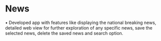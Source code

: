 # News
•	Developed app with features like displaying the national breaking news, detailed web view for further exploration of any specific news, save the selected news, delete the saved news and search option.
